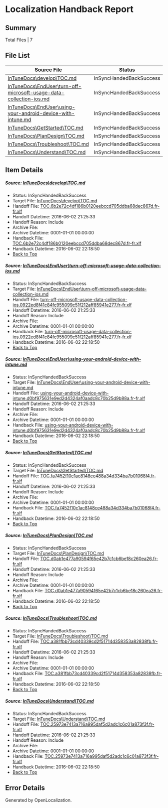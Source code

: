 # <a name='report-top'></a> Localization Handback Report

## Summary
 Total Files | 7

## File List
 Source File | Status | Details 
 ----------- | ------ | ------- 
 [InTuneDocs\develop\TOC.md](https://github.com/Microsoft/IntuneDocs-pr/blob/0898c4fe5d851d3eded8fcd0ab8838ff205296f6/InTuneDocs/develop/TOC.md) | InSyncHandedBackSuccess | [Details](#84f0773339472e9367b3cfb9a47af0aebaaee0db271)
 [InTuneDocs\EndUser\turn-off-microsoft-usage-data-collection-ios.md](https://github.com/Microsoft/IntuneDocs-pr/blob/6d435c2c9773040d6870aea274d3879c00461457/InTuneDocs/EndUser/turn-off-microsoft-usage-data-collection-ios.md) | InSyncHandedBackSuccess | [Details](#343551db25a9e945cca997cdd68b2f3780a7da60438)
 [InTuneDocs\EndUser\using-your-android-device-with-intune.md](https://github.com/Microsoft/IntuneDocs-pr/blob/2c0f356aefc8c3e14e75ba4be752a6f7ce19e760/InTuneDocs/EndUser/using-your-android-device-with-intune.md) | InSyncHandedBackSuccess | [Details](#94348e8e2062af15768ef31dbd43b94956e94476448)
 [InTuneDocs\GetStarted\TOC.md](https://github.com/Microsoft/IntuneDocs-pr/blob/27c739c9d1b8db0518f25d906587e2f32b24068e/InTuneDocs/GetStarted/TOC.md) | InSyncHandedBackSuccess | [Details](#455d9a1ee2666dcfaf7a8c7c4662f29bddb027de530)
 [InTuneDocs\PlanDesign\TOC.md](https://github.com/Microsoft/IntuneDocs-pr/blob/27c739c9d1b8db0518f25d906587e2f32b24068e/InTuneDocs/PlanDesign/TOC.md) | InSyncHandedBackSuccess | [Details](#1f12e5b9d36dc3b71a77f0f99c243e93451098291123)
 [InTuneDocs\Troubleshoot\TOC.md](https://github.com/Microsoft/IntuneDocs-pr/blob/27c739c9d1b8db0518f25d906587e2f32b24068e/InTuneDocs/Troubleshoot/TOC.md) | InSyncHandedBackSuccess | [Details](#49a08a21107a9e66d2c846074d9d41c14f237a2e1134)
 [InTuneDocs\Understand\TOC.md](https://github.com/Microsoft/IntuneDocs-pr/blob/27c739c9d1b8db0518f25d906587e2f32b24068e/InTuneDocs/Understand/TOC.md) | InSyncHandedBackSuccess | [Details](#b1fe07143474e4ad150033f94e2bb85caf87ff101234)

## Item Details
##### <a name='84f0773339472e9367b3cfb9a47af0aebaaee0db271'></a> Source: [InTuneDocs\develop\TOC.md](https://github.com/Microsoft/IntuneDocs-pr/blob/0898c4fe5d851d3eded8fcd0ab8838ff205296f6/InTuneDocs/develop/TOC.md)
* Status: InSyncHandedBackSuccess
* Target File: [InTuneDocs\develop\TOC.md](https://github.com/Microsoft/IntuneDocs-pr.fr-fr/blob/dbed4fdafd212fa25ba0a4a8a43236710dabe4fa/InTuneDocs/develop/TOC.md)
* Handoff File: [TOC.6b2e72c4df186b0120eebccd705ddba68dec867d.fr-fr.xlf](https://github.com/Microsoft/EM.handoff/blob/ec34fc44cf0748cdc8da03902cc40c3a1ce2b634/ol-handoff/Microsoft/IntuneDocs-pr.fr-fr/master/TOC.6b2e72c4df186b0120eebccd705ddba68dec867d.fr-fr.xlf)
* Handoff Datetime: 2016-06-02 21:25:33
* Handoff Reason: Include
* Archive File: 
* Archive Datetime: 0001-01-01 00:00:00
* Handback File: [TOC.6b2e72c4df186b0120eebccd705ddba68dec867d.fr-fr.xlf](https://github.com/Microsoft/EM.handback/blob/01f1cbd8bc928be37e1d1db89c9781370719ba91/ol-handback/Microsoft/IntuneDocs-pr.fr-fr/master/TOC.6b2e72c4df186b0120eebccd705ddba68dec867d.fr-fr.xlf)
* Handback Datetime: 2016-06-02 22:18:50
* [Back to Top](#report-top)

##### <a name='343551db25a9e945cca997cdd68b2f3780a7da60438'></a> Source: [InTuneDocs\EndUser\turn-off-microsoft-usage-data-collection-ios.md](https://github.com/Microsoft/IntuneDocs-pr/blob/6d435c2c9773040d6870aea274d3879c00461457/InTuneDocs/EndUser/turn-off-microsoft-usage-data-collection-ios.md)
* Status: InSyncHandedBackSuccess
* Target File: [InTuneDocs\EndUser\turn-off-microsoft-usage-data-collection-ios.md](https://github.com/Microsoft/IntuneDocs-pr.fr-fr/blob/dbed4fdafd212fa25ba0a4a8a43236710dabe4fa/InTuneDocs/EndUser/turn-off-microsoft-usage-data-collection-ios.md)
* Handoff File: [turn-off-microsoft-usage-data-collection-ios.0922ed8f41c84fc955099c51f212aff85941e277.fr-fr.xlf](https://github.com/Microsoft/EM.handoff/blob/ec34fc44cf0748cdc8da03902cc40c3a1ce2b634/ol-handoff/Microsoft/IntuneDocs-pr.fr-fr/master/turn-off-microsoft-usage-data-collection-ios.0922ed8f41c84fc955099c51f212aff85941e277.fr-fr.xlf)
* Handoff Datetime: 2016-06-02 21:25:33
* Handoff Reason: Include
* Archive File: 
* Archive Datetime: 0001-01-01 00:00:00
* Handback File: [turn-off-microsoft-usage-data-collection-ios.0922ed8f41c84fc955099c51f212aff85941e277.fr-fr.xlf](https://github.com/Microsoft/EM.handback/blob/01f1cbd8bc928be37e1d1db89c9781370719ba91/ol-handback/Microsoft/IntuneDocs-pr.fr-fr/master/turn-off-microsoft-usage-data-collection-ios.0922ed8f41c84fc955099c51f212aff85941e277.fr-fr.xlf)
* Handback Datetime: 2016-06-02 22:18:50
* [Back to Top](#report-top)

##### <a name='94348e8e2062af15768ef31dbd43b94956e94476448'></a> Source: [InTuneDocs\EndUser\using-your-android-device-with-intune.md](https://github.com/Microsoft/IntuneDocs-pr/blob/2c0f356aefc8c3e14e75ba4be752a6f7ce19e760/InTuneDocs/EndUser/using-your-android-device-with-intune.md)
* Status: InSyncHandedBackSuccess
* Target File: [InTuneDocs\EndUser\using-your-android-device-with-intune.md](https://github.com/Microsoft/IntuneDocs-pr.fr-fr/blob/dbed4fdafd212fa25ba0a4a8a43236710dabe4fa/InTuneDocs/EndUser/using-your-android-device-with-intune.md)
* Handoff File: [using-your-android-device-with-intune.d0bf975631e9ed2d4324af0aadc8c70b25d9b88a.fr-fr.xlf](https://github.com/Microsoft/EM.handoff/blob/ec34fc44cf0748cdc8da03902cc40c3a1ce2b634/ol-handoff/Microsoft/IntuneDocs-pr.fr-fr/master/using-your-android-device-with-intune.d0bf975631e9ed2d4324af0aadc8c70b25d9b88a.fr-fr.xlf)
* Handoff Datetime: 2016-06-02 21:25:33
* Handoff Reason: Include
* Archive File: 
* Archive Datetime: 0001-01-01 00:00:00
* Handback File: [using-your-android-device-with-intune.d0bf975631e9ed2d4324af0aadc8c70b25d9b88a.fr-fr.xlf](https://github.com/Microsoft/EM.handback/blob/01f1cbd8bc928be37e1d1db89c9781370719ba91/ol-handback/Microsoft/IntuneDocs-pr.fr-fr/master/using-your-android-device-with-intune.d0bf975631e9ed2d4324af0aadc8c70b25d9b88a.fr-fr.xlf)
* Handback Datetime: 2016-06-02 22:18:50
* [Back to Top](#report-top)

##### <a name='455d9a1ee2666dcfaf7a8c7c4662f29bddb027de530'></a> Source: [InTuneDocs\GetStarted\TOC.md](https://github.com/Microsoft/IntuneDocs-pr/blob/27c739c9d1b8db0518f25d906587e2f32b24068e/InTuneDocs/GetStarted/TOC.md)
* Status: InSyncHandedBackSuccess
* Target File: [InTuneDocs\GetStarted\TOC.md](https://github.com/Microsoft/IntuneDocs-pr.fr-fr/blob/dbed4fdafd212fa25ba0a4a8a43236710dabe4fa/InTuneDocs/GetStarted/TOC.md)
* Handoff File: [TOC.fa7452f10c1ac8148ce488a34d334ba7b01068f4.fr-fr.xlf](https://github.com/Microsoft/EM.handoff/blob/ec34fc44cf0748cdc8da03902cc40c3a1ce2b634/ol-handoff/Microsoft/IntuneDocs-pr.fr-fr/master/TOC.fa7452f10c1ac8148ce488a34d334ba7b01068f4.fr-fr.xlf)
* Handoff Datetime: 2016-06-02 21:25:33
* Handoff Reason: Include
* Archive File: 
* Archive Datetime: 0001-01-01 00:00:00
* Handback File: [TOC.fa7452f10c1ac8148ce488a34d334ba7b01068f4.fr-fr.xlf](https://github.com/Microsoft/EM.handback/blob/01f1cbd8bc928be37e1d1db89c9781370719ba91/ol-handback/Microsoft/IntuneDocs-pr.fr-fr/master/TOC.fa7452f10c1ac8148ce488a34d334ba7b01068f4.fr-fr.xlf)
* Handback Datetime: 2016-06-02 22:18:50
* [Back to Top](#report-top)

##### <a name='1f12e5b9d36dc3b71a77f0f99c243e93451098291123'></a> Source: [InTuneDocs\PlanDesign\TOC.md](https://github.com/Microsoft/IntuneDocs-pr/blob/27c739c9d1b8db0518f25d906587e2f32b24068e/InTuneDocs/PlanDesign/TOC.md)
* Status: InSyncHandedBackSuccess
* Target File: [InTuneDocs\PlanDesign\TOC.md](https://github.com/Microsoft/IntuneDocs-pr.fr-fr/blob/dbed4fdafd212fa25ba0a4a8a43236710dabe4fa/InTuneDocs/PlanDesign/TOC.md)
* Handoff File: [TOC.d0ab1e477a90594f65e42b7c1cb6be18c260ea26.fr-fr.xlf](https://github.com/Microsoft/EM.handoff/blob/ec34fc44cf0748cdc8da03902cc40c3a1ce2b634/ol-handoff/Microsoft/IntuneDocs-pr.fr-fr/master/TOC.d0ab1e477a90594f65e42b7c1cb6be18c260ea26.fr-fr.xlf)
* Handoff Datetime: 2016-06-02 21:25:33
* Handoff Reason: Include
* Archive File: 
* Archive Datetime: 0001-01-01 00:00:00
* Handback File: [TOC.d0ab1e477a90594f65e42b7c1cb6be18c260ea26.fr-fr.xlf](https://github.com/Microsoft/EM.handback/blob/01f1cbd8bc928be37e1d1db89c9781370719ba91/ol-handback/Microsoft/IntuneDocs-pr.fr-fr/master/TOC.d0ab1e477a90594f65e42b7c1cb6be18c260ea26.fr-fr.xlf)
* Handback Datetime: 2016-06-02 22:18:50
* [Back to Top](#report-top)

##### <a name='49a08a21107a9e66d2c846074d9d41c14f237a2e1134'></a> Source: [InTuneDocs\Troubleshoot\TOC.md](https://github.com/Microsoft/IntuneDocs-pr/blob/27c739c9d1b8db0518f25d906587e2f32b24068e/InTuneDocs/Troubleshoot/TOC.md)
* Status: InSyncHandedBackSuccess
* Target File: [InTuneDocs\Troubleshoot\TOC.md](https://github.com/Microsoft/IntuneDocs-pr.fr-fr/blob/dbed4fdafd212fa25ba0a4a8a43236710dabe4fa/InTuneDocs/Troubleshoot/TOC.md)
* Handoff File: [TOC.a381fbb73cd40339cd2f51714d358353a82838fb.fr-fr.xlf](https://github.com/Microsoft/EM.handoff/blob/ec34fc44cf0748cdc8da03902cc40c3a1ce2b634/ol-handoff/Microsoft/IntuneDocs-pr.fr-fr/master/TOC.a381fbb73cd40339cd2f51714d358353a82838fb.fr-fr.xlf)
* Handoff Datetime: 2016-06-02 21:25:33
* Handoff Reason: Include
* Archive File: 
* Archive Datetime: 0001-01-01 00:00:00
* Handback File: [TOC.a381fbb73cd40339cd2f51714d358353a82838fb.fr-fr.xlf](https://github.com/Microsoft/EM.handback/blob/01f1cbd8bc928be37e1d1db89c9781370719ba91/ol-handback/Microsoft/IntuneDocs-pr.fr-fr/master/TOC.a381fbb73cd40339cd2f51714d358353a82838fb.fr-fr.xlf)
* Handback Datetime: 2016-06-02 22:18:50
* [Back to Top](#report-top)

##### <a name='b1fe07143474e4ad150033f94e2bb85caf87ff101234'></a> Source: [InTuneDocs\Understand\TOC.md](https://github.com/Microsoft/IntuneDocs-pr/blob/27c739c9d1b8db0518f25d906587e2f32b24068e/InTuneDocs/Understand/TOC.md)
* Status: InSyncHandedBackSuccess
* Target File: [InTuneDocs\Understand\TOC.md](https://github.com/Microsoft/IntuneDocs-pr.fr-fr/blob/dbed4fdafd212fa25ba0a4a8a43236710dabe4fa/InTuneDocs/Understand/TOC.md)
* Handoff File: [TOC.25973e7413a716a995daf5d2adc1c6c01a873f3f.fr-fr.xlf](https://github.com/Microsoft/EM.handoff/blob/ec34fc44cf0748cdc8da03902cc40c3a1ce2b634/ol-handoff/Microsoft/IntuneDocs-pr.fr-fr/master/TOC.25973e7413a716a995daf5d2adc1c6c01a873f3f.fr-fr.xlf)
* Handoff Datetime: 2016-06-02 21:25:33
* Handoff Reason: Include
* Archive File: 
* Archive Datetime: 0001-01-01 00:00:00
* Handback File: [TOC.25973e7413a716a995daf5d2adc1c6c01a873f3f.fr-fr.xlf](https://github.com/Microsoft/EM.handback/blob/01f1cbd8bc928be37e1d1db89c9781370719ba91/ol-handback/Microsoft/IntuneDocs-pr.fr-fr/master/TOC.25973e7413a716a995daf5d2adc1c6c01a873f3f.fr-fr.xlf)
* Handback Datetime: 2016-06-02 22:18:50
* [Back to Top](#report-top)


## Error Details

Generated by OpenLocalization.
